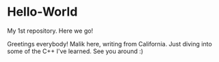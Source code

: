 # Hello-World
My 1st repository. Here we go!

Greetings everybody! Malik here, writing from California. Just diving into some of the C++ I've learned. See you around :)
